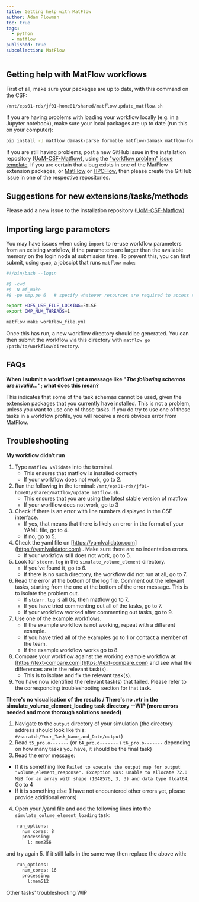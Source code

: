 ```yaml
---
title: Getting help with MatFlow
author: Adam Plowman
toc: true
tags:
  - python
  - matflow
published: true
subcollection: MatFlow
---
```


## Getting help with MatFlow workflows

First of all, make sure your packages are up to date, with this command on the CSF:

```bash
/mnt/eps01-rds/jf01-home01/shared/matflow/update_matflow.sh
```

If you are having problems with loading your workflow locally (e.g. in a Jupyter notebook), make sure your local packages are up to date (run this on your computer):

```bash
pip install -U matflow damask-parse formable matflow-damask matflow-formable matflow-defdap matflow-mtex matflow-neper matflow-demo-extension
```

If you are still having problems, post a new GitHub issue in the installation repository ([UoM-CSF-Matflow](https://github.com/LightForm-group/UoM-CSF-matflow)), using the ["workflow problem" issue template](https://github.com/LightForm-group/UoM-CSF-matflow/issues/new/choose). If you are certain that a bug exists in one of the MatFlow extension packages, or [MatFlow](https://github.com/LightForm-group/matflow) or [HPCFlow](https://github.com/LightForm-group/hpcflow), then please create the GitHub issue in one of the respective repositories.

## Suggestions for new extensions/tasks/methods

Please add a new issue to the installation repository ([UoM-CSF-Matflow](https://github.com/LightForm-group/UoM-CSF-matflow))

## Importing large parameters

You may have issues when using `import` to re-use workflow parameters from an existing workflow, if the parameters are larger than the available memory on the login node at submission time. To prevent this, you can first submit, using `qsub`, a jobscipt that runs `matflow make`:

```sh
#!/bin/bash --login

#$ -cwd
#$ -N mf_make
#$ -pe smp.pe 6   # specify whatever resources are required to access sufficient memory

export HDF5_USE_FILE_LOCKING=FALSE
export OMP_NUM_THREADS=1

matflow make workflow_file.yml

```

Once this has run, a new workflow directory should be generated. You can then submit the workflow via this directory with `matflow go /path/to/workflow/directory`.

## FAQs
**When I submit a workflow I get a message like "*The following schemas are invalid...*"; what does this mean?**

This indicates that some of the task schemas cannot be used, given the extension packages that you currently have installed. This is not a problem, unless you want to use one of those tasks. If you do try to use one of those tasks in a workflow profile, you will receive a more obvious error from MatFlow.

## Troubleshooting
**My workflow didn't run**

1. Type `matflow validate` into the terminal.
   - This ensures that matflow is installed correctly
   -  If your workflow does not work, go to 2.
2. Run the following in the terminal: `/mnt/eps01-rds/jf01-home01/shared/matflow/update_matflow.sh`. 
   - This ensures that you are using the latest stable version of matflow
   - If your worlflow does not work, go to 3
3. Check if there is an error with line numbers displayed in the CSF interface. 
   - If yes, that means that there is likely an error in the format of your YAML file, go to 4. 
   - If no, go to 5.
4. Check the yaml file on [https://yamlvalidator.com](https://yamlvalidator.com) . Make sure there are no indentation errors.
   - If your workflow still does not work, go to 5.
5. Look for `stderr.log` in the `simulate_volume_element` directory. 
   - If you've found it, go to 6. 
   - If there is no such directory, the workflow did not run at all, go to 7.
6. Read the error at the bottom of the log file. Comment out the relevant tasks, starting from the one at the bottom of the error message. This is to isolate the problem out.
   - If `stderr.log` is all 0s, then matflow go to 7.
   - If you have tried commenting out all of the tasks, go to 7.
   - If your workflow worked after commenting out tasks, go to 9.
7. Use one of the [example workflows](https://github.com/LightForm-group/UoM-CSF-matflow/tree/master/workflows).
   - If the example workflow is not working, repeat with a different example. 
   - If you have tried all of the examples go to 1 or contact a member of the team.
   - If the example workflow works go to 8.
8. Compare your workflow against the working example workflow at [https://text-compare.com](https://text-compare.com) and see what the differences are in the relevant task(s).
   - This is to isolate and fix the relevant task(s).
9. You have now identified the relevant task(s) that failed. Please refer to the corresponding troubleshooting section for that task.

**There's no visualisation of the results / There's no .vtr in the simulate_volume_element_loading task directory --WIP (more errors needed and more thorough solutions needed)**

1. Navigate to the `output` directory of your simulation (the directory address should look like this: `#/scratch/Your_Task_Name_and_Date/output`)
2. Read `t5_pro.o-------` (or `t4_pro.o-------` / `t6_pro.o-------` depending on how many tasks you have, it should be the final task)
3. Read the error message: 
  - If it is something like `Failed to execute the output map for output "volume_element_response". Exception was: Unable to allocate 72.0 MiB for an array with shape (1048576, 3, 3) and data type float64`, Go to 4
  - If it is something else (I have not encountered other errors yet, please provide additional errors)
4. Open your /yaml file and add the following lines into the `simulate_colume_element_loading` task: 
```sh
    run_options:
      num_cores: 8
      processing:
        l: mem256
```
and try again
5. If it still fails in the same way then replace the above with:
```sh
    run_options:
      num_cores: 16
      processing:
        l:mem512
```

Other tasks' troubleshooting WIP
